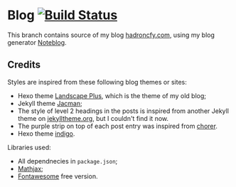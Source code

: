 # Blog [![Build Status](https://travis-ci.org/Hadron67/Hadron67.github.io.svg?branch=master)](https://travis-ci.org/Hadron67/Hadron67.github.io)

This branch contains source of my blog [hadroncfy.com](https://hadroncfy.com), using my blog generator [Noteblog](https://github.com/Hadron67/Noteblog).

## Credits
Styles are inspired from these following blog themes or sites:
* Hexo theme [Landscape Plus](https://github.com/xiangming/landscape-plus), which is the theme of my old blog;
* Jekyll theme [Jacman](https://github.com/Simpleyyt/jekyll-jacman);
* The style of level 2 headings in the posts is inspired from another Jekyll theme on [jekylltheme.org](http://jekyllthemes.org), but I couldn't find it now.
* The purple strip on top of each post entry was inspired from [chorer](https://chorer.github.io).
* Hexo theme [indigo](https://github.com/yscoder/hexo-theme-indigo).

Libraries used:
* All dependnecies in `package.json`;
* [Mathjax](https://www.mathjax.org);
* [Fontawesome](https://fontawesome.com) free version.